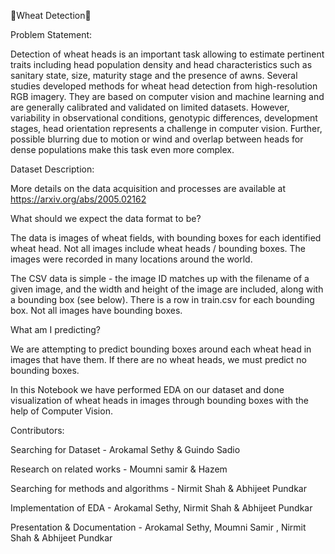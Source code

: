 
🌾Wheat Detection🌾

Problem Statement:

Detection of wheat heads is an important task allowing to estimate pertinent traits including head population density and head characteristics such as sanitary state, size, maturity stage and the presence of awns. Several studies developed methods for wheat head detection from high-resolution RGB imagery. They are based on computer vision and machine learning and are generally calibrated and validated on limited datasets. However, variability in observational conditions, genotypic differences, development stages, head orientation represents a challenge in computer vision. Further, possible blurring due to motion or wind and overlap between heads for dense populations make this task even more complex.

Dataset Description:

More details on the data acquisition and processes are available at https://arxiv.org/abs/2005.02162

What should we expect the data format to be?

The data is images of wheat fields, with bounding boxes for each identified wheat head. Not all images include wheat heads / bounding boxes. The images were recorded in many locations around the world.

The CSV data is simple - the image ID matches up with the filename of a given image, and the width and height of the image are included, along with a bounding box (see below). There is a row in train.csv for each bounding box. Not all images have bounding boxes.

What am I predicting?

We are attempting to predict bounding boxes around each wheat head in images that have them. If there are no wheat heads, we must predict no bounding boxes.

In this Notebook we have performed EDA on our dataset and done visualization of wheat heads in images through bounding boxes with the help of Computer Vision.





Contributors: 

Searching for Dataset - Arokamal Sethy & Guindo Sadio

Research on related works - Moumni samir & Hazem

Searching for methods and algorithms - Nirmit Shah & Abhijeet Pundkar

Implementation of EDA - Arokamal Sethy, Nirmit Shah & Abhijeet Pundkar

Presentation & Documentation - Arokamal Sethy, Moumni Samir , Nirmit
Shah & Abhijeet Pundkar
